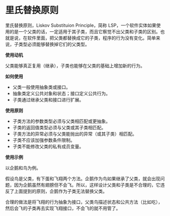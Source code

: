 # 里氏替换原则

里氏替换原则，Liskov Substituion Principle，简称 LSP，一个软件实体如果使用的是一个父类的话，一定适用于其子类，而且它察觉不出父类和子类的区别。也就是说，在软件里面，把父类都替换成它的子类，程序的行为没有变化。简单来说，子类型必须能够替换掉它们的父类型。

**使用动机**

父类能够真正复用（继承），子类也能够在父类的基础上增加新的行为。

**如何使用**

- 父类一般使用抽象类或接口。
- 抽象类定义公共对象和状态；接口定义公共行为。
- 子类通过继承父类和接口进行扩展。

**使用原则**

- 子类方法的参数类型必须与父类相匹配或更抽象。
- 子类的返回值类型必须与父类或其子类相匹配。
- 子类方法的异常必须与父类能抛出的异常（或其子类）相匹配。
- 子类不应该加强参数条件限制。
- 子类不能修改父类的私有成员变量。

**使用示例**

以企鹅和鸟为例。

假设鸟是父类，有下蛋和飞翔两个方法。企鹅作为鸟如果继承了父类，就会出现问题，因为企鹅虽然有翅膀但不会飞。所以，这样设计父类和子类是不合理的，它违反了上面提到的原则，企鹅作为子类无法替换父类。

合理的做法是将飞翔的行为抽象为接口，父类鸟描述状态和公共方法（比如吃），然后会飞的子类再去实现飞翔接口，不会飞的就不用管了。
